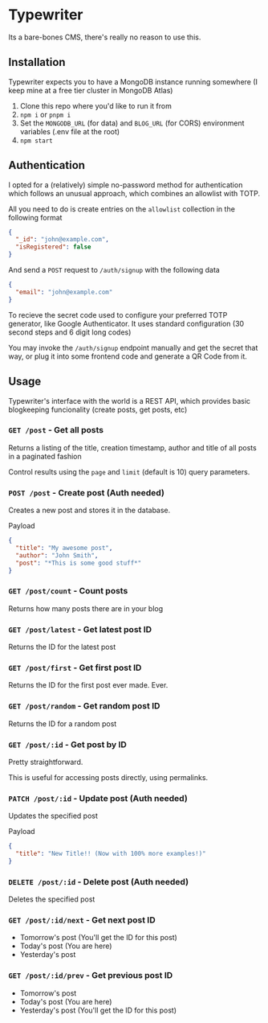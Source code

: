 # Typewriter

Its a bare-bones CMS, there's really no reason to use this.

## Installation

Typewriter expects you to have a MongoDB instance running somewhere (I keep mine at a free tier cluster in MongoDB Atlas)

1. Clone this repo where you'd like to run it from
2. `npm i` or `pnpm i`
3. Set the `MONGODB_URL` (for data) and `BLOG_URL` (for CORS) environment variables (.env file at the root)
4. `npm start`

## Authentication

I opted for a (relatively) simple no-password method for authentication which follows an unusual approach, which combines an allowlist with TOTP.

All you need to do is create entries on the `allowlist` collection in the following format

```json
{
  "_id": "john@example.com",
  "isRegistered": false
}
```

And send a `POST` request to `/auth/signup` with the following data

```json
{
  "email": "john@example.com"
}
```

To recieve the secret code used to configure your preferred TOTP generator, like Google Authenticator. It uses standard configuration (30 second steps and 6 digit long codes)

You may invoke the `/auth/signup` endpoint manually and get the secret that way, or plug it into some frontend code and generate a QR Code from it.

## Usage

Typewriter's interface with the world is a REST API, which provides basic blogkeeping funcionality (create posts, get posts, etc)

### `GET /post` - Get all posts

Returns a listing of the title, creation timestamp, author and title of all posts in a paginated fashion

Control results using the `page` and `limit` (default is 10) query parameters.

### `POST /post` - Create post (Auth needed)

Creates a new post and stores it in the database.

Payload

```json
{
  "title": "My awesome post",
  "author": "John Smith",
  "post": "*This is some good stuff*"
}
```

### `GET /post/count` - Count posts

Returns how many posts there are in your blog

### `GET /post/latest` - Get latest post ID

Returns the ID for the latest post

### `GET /post/first` - Get first post ID

Returns the ID for the first post ever made. Ever.

### `GET /post/random` - Get random post ID

Returns the ID for a random post

### `GET /post/:id` - Get post by ID

Pretty straightforward.

This is useful for accessing posts directly, using permalinks.

### `PATCH /post/:id` - Update post (Auth needed)

Updates the specified post

Payload

```json
{
  "title": "New Title!! (Now with 100% more examples!)"
}
```

### `DELETE /post/:id` - Delete post (Auth needed)

Deletes the specified post

### `GET /post/:id/next` - Get next post ID

- Tomorrow's post (You'll get the ID for this post)
- Today's post (You are here)
- Yesterday's post

### `GET /post/:id/prev` - Get previous post ID

- Tomorrow's post
- Today's post (You are here)
- Yesterday's post (You'll get the ID for this post)
